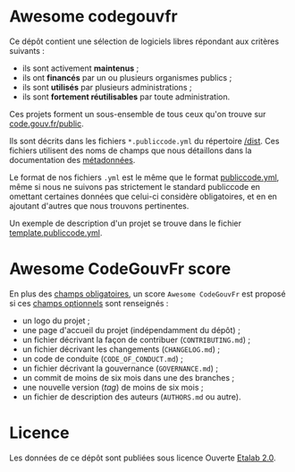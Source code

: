 # Awesome codegouvfr

Ce dépôt contient une sélection de logiciels libres répondant aux
critères suivants :

- ils sont activement **maintenus** ;
- ils ont **financés** par un ou plusieurs organismes publics ;
- ils sont **utilisés** par plusieurs administrations ;
- ils sont **fortement réutilisables** par toute administration.

Ces projets forment un sous-ensemble de tous ceux qu'on trouve sur
[code.gouv.fr/public](https://code.gouv.fr/public/).

Ils sont décrits dans les fichiers `*.publiccode.yml` du répertoire
[/dist](/dist/).  Ces fichiers utilisent des noms de champs que nous
détaillons dans la documentation des [métadonnées](metadata.md).

Le format de nos fichiers `.yml` est le même que le format
[publiccode.yml](https://github.com/publiccodeyml/publiccode.yml),
même si nous ne suivons pas strictement le standard publiccode en
omettant certaines données que celui-ci considère obligatoires, et en
en ajoutant d'autres que nous trouvons pertinentes.

Un exemple de description d'un projet se trouve dans le fichier
[template.publiccode.yml](template.publiccode.yml).

# Awesome CodeGouvFr score

En plus des [champs obligatoires](metadata.md#champs-obligatoires), un
score `Awesome CodeGouvFr` est proposé si ces [champs
optionnels](metadata.md#champs-optionnels) sont renseignés :

- un logo du projet ;
- une page d'accueil du projet (indépendamment du dépôt) ;
- un fichier décrivant la façon de contribuer (`CONTRIBUTING.md`) ;
- un fichier décrivant les changements (`CHANGELOG.md`) ;
- un code de conduite (`CODE_OF_CONDUCT.md`) ;
- un fichier décrivant la gouvernance (`GOVERNANCE.md`) ;
- un commit de moins de six mois dans une des branches ;
- une nouvelle version (*tag*) de moins de six mois ;
- un fichier de description des auteurs (`AUTHORS.md` ou autre).

# Licence

Les données de ce dépôt sont publiées sous licence Ouverte [Etalab
2.0](LICENSES/LICENSE.Etalab-2.0.md).
